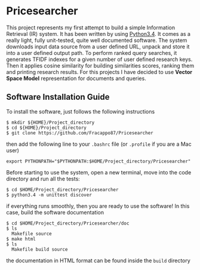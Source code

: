 # Pricesearcher

This project represents my first attempt to build a simple Information Retrieval (IR) system.
It has been written by using [Python3.4](https://www.python.org/download/releases/3.4.0/). 
It comes as a really light, fully unit-tested, quite well documented software.
The system downloads input data source from a user defined URL, unpack and store it into a user defined output path.
To perform ranked query searches, it generates TFIDF indexes for a given number of user defined research keys.
Then it applies cosine similarity for building similarities scores, ranking them and printing research results.
For this projects I have decided to use **Vector Space Model** representation for documents and queries.

## Software Installation Guide

To install the software, just follows the following instructions

```
$ mkdir ${HOME}/Project_directory
$ cd ${HOME}/Project_directory
$ git clone https://github.com/Fracappo87/Pricesearcher
```

then add the following line to your ```.bashrc``` file (or ```.profile``` if you are a Mac user)

```
export PYTHONPATH="$PYTHONPATH:$HOME/Project_directory/Pricesearcher"
```

Before starting to use the system, open a new terminal, move into the code directory and run all the tests:

```
$ cd $HOME/Project_directory/Pricesearcher
$ python3.4 -m unittest discover
```

if everything runs smoothly, then you are ready to use the software!
In this case, build the software documentation

```
$ cd $HOME/Project_directory/Pricesearcher/doc
$ ls
  Makefile source
$ make html
$ ls
  Makefile build source
```

the documentation in HTML format can be found inside the ```build``` directory
